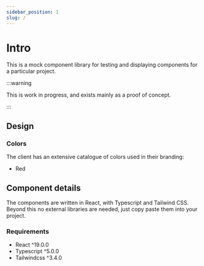 ```yaml
---
sidebar_position: 1
slug: /
---
```


# Intro


This is a mock component library for testing and displaying components for a particular project.

:::warning

This is work in progress, and exists mainly as a proof of concept.

:::

## Design

### Colors

The client has an extensive catalogue of colors used in their branding:

- Red


## Component details

The components are written in React, with Typescript and Tailwind CSS. Beyond this no external libraries are needed, just copy paste them into your project.


### Requirements

- React ^19.0.0
- Typescript ^5.0.0
- Tailwindcss ^3.4.0